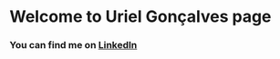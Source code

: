 # Welcome to Uriel Gonçalves page

### You can find me on [LinkedIn](https://www.linkedin.com/in/urielgoncalves/) 